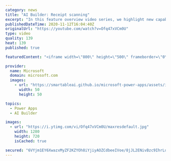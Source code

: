 ```yaml
---
category: news
title: "AI Builder: Receipt scanning"
excerpt: "In this feature overview video series, we highlight new capabilities included in the latest update to AI Builder.  Receipt scanning is a new AI Builder feature that processes receipts to identify and extract information. The AI model identifies receipt data, merchant information, total price, and taxes"
publishedDateTime: 2020-11-12T16:04:40Z
originalUrl: "https://youtube.com/watch?v=Ofq47xVCm0U"
type: video
quality: 139
heat: 139
published: true

featuredContent: "<iframe width=\"800\" height=\"500\" frameborder=\"0\" src=\"https://www.youtube.com/embed/Ofq47xVCm0U\" allow=\"accelerometer; autoplay; encrypted-media; gyroscope; picture-in-picture\" allowfullscreen></iframe>"

provider:
  name: Microsoft
  domain: microsoft.com
  images:
    - url: "https://smartableai.github.io/microsoft-power-apps/assets/images/organizations/microsoft.com-50x50.jpg"
      width: 50
      height: 50

topics:
  - Power Apps
  - AI Builder

images:
  - url: "https://i.ytimg.com/vi/Ofq47xVCm0U/maxresdefault.jpg"
    width: 1280
    height: 720
    isCached: true

secured: "6VYjm1EY6XwazxMyZF2KZYOh8iYjiyAOZCdbeeIVoe/8jJL2ENivBzc9IhrLuEIf9IBBSaBzT6SNCoPrNk6TMV2ms9n1cKt/sjZFYTMy0q5eZUU99SdGwl7H3VgE7v3xaLWk1cjDyxZu4QOu4tgTbzeR//hmm7d4ItZXKmAKxT8/0OGtc1R1ojaVbv6G9dz05O43zDfDl8+3CIEx8baXIQVcVTgCM2fB+DVrEcLhrqOCm6ZC98LlbQWw9MAVSIDgC8cEEg80DNqkGCoWCAF/GUaDGJXPOgctv82Y+sJwCEa1CzBbD00GOT/t6pFIWt7Rlftn9+E0vYr0Jj9YSH7KBsWmqXUJscyFZnJVsgnK8V2/Hl6l9cY/eeFd7m9I+bsC6MtRAg/kqjLa8stL9sb5NnqGTwmK56bKo9Wl9YxFaQr0A/nvWQCjV8AhzvK5nlsV;tT3i/ykgTWB7gD3U8N9Odw=="
---
```


